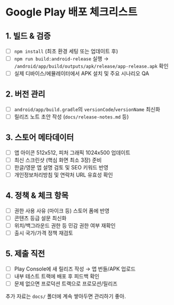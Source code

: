 ﻿# Google Play 배포 체크리스트

## 1. 빌드 & 검증
- [ ] `npm install` (최초 환경 세팅 또는 업데이트 후)
- [ ] `npm run build:android-release` 실행 → `/android/app/build/outputs/apk/release/app-release.apk` 확인
- [ ] 실제 디바이스/에뮬레이터에서 APK 설치 및 주요 시나리오 QA

## 2. 버전 관리
- [ ] `android/app/build.gradle`의 `versionCode`/`versionName` 최신화
- [ ] 릴리즈 노트 초안 작성 (`docs/release-notes.md` 등)

## 3. 스토어 메타데이터
- [ ] 앱 아이콘 512x512, 피처 그래픽 1024x500 업데이트
- [ ] 최신 스크린샷 (핵심 화면 최소 3장) 준비
- [ ] 한글/영문 앱 설명 검토 및 SEO 키워드 반영
- [ ] 개인정보처리방침 및 연락처 URL 유효성 확인

## 4. 정책 & 체크 항목
- [ ] 권한 사용 사유 (마이크 등) 스토어 폼에 반영
- [ ] 콘텐츠 등급 설문 최신화
- [ ] 위치/백그라운드 권한 등 민감 권한 여부 재확인
- [ ] 출시 국가/가격 정책 재검토

## 5. 제출 직전
- [ ] Play Console에 새 릴리즈 작성 → 앱 번들/APK 업로드
- [ ] 내부 테스트 트랙에 배포 후 피드백 확인
- [ ] 문제 없으면 프로덕션 트랙으로 프로모션/릴리즈

추가 자료는 `docs/` 폴더에 계속 쌓아두면 관리하기 좋아.
